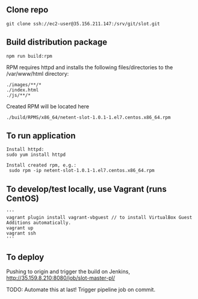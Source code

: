 ## Clone repo

    git clone ssh://ec2-user@35.156.211.147:/srv/git/slot.git

 

## Build distribution package

    npm run build:rpm

RPM requires httpd and installs the following files/directories to the /var/www/html directory:

    ./images/**/*
    ./index.html
    ./js/**/*

 
Created RPM will be located here

    ./build/RPMS/x86_64/netent-slot-1.0.1-1.el7.centos.x86_64.rpm

 

## To run application

    Install httpd:
    sudo yum install httpd

    Install created rpm, e.g.:
     sudo rpm -ip netent-slot-1.0.1-1.el7.centos.x86_64.rpm


## To develop/test locally, use Vagrant (runs CentOS)

    ''' 
    vagrant plugin install vagrant-vbguest // to install VirtualBox Guest Additions automatically.
    vagrant up
    vagrant ssh
    '''

 

## To deploy
Pushing to origin and trigger the build on Jenkins, http://35.159.8.210:8080/job/slot-master-pl/

TODO: Automate this at last! Trigger pipeline job on commit.